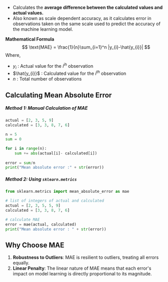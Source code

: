 - Calculates the **average difference between the calculated values and actual values.**
- Also known as scale dependent accuracy, as it calculates error in observations taken on the same scale used to predict the accuracy of the machine learning model.

**Mathematical Formula**
$$
\text{MAE} = \frac{1}{n}\sum_{i=1}^n |y_{i}-\hat{y_{i}}|
$$
Where, 
- $y_{i}$ : Actual value for the ${i^{ih}}$ observation
- $\hat{y_{i}}$ : Calculated value for the $i^{th}$ observation
- $n$ : Total number of observations
## Calculating Mean Absolute Error
##### Method 1: Manual Calculation of MAE
```python
actual = [2, 3, 5, 9]
calculated = [3, 3, 8, 7, 6]

n = 5
sum = 0

for i in range(n):
	sum += abs(actual[i]- calculated[i])
	
error = sum/n
print("Mean absolute error :" + str(error))
```
##### Method 2: Using `sklearn.metrics`
```python
from sklearn.metrics import mean_absolute_error as mae

# list of integers of actual and calculated
actual = [2, 3, 5, 5, 9]
calculated = [3, 3, 8, 7, 6]

# calculate MAE
error = mae(actual, calculated)
print("Mean absolute error : " + str(error))
```
## Why Choose MAE
1. **Robustness to Outliers**: MAE is resilient to outliers, treating all errors equally.
2. **Linear Penalty**: The linear nature of MAE means that each error's impact on model learning is directly proportional to its magnitude.
